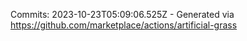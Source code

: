 Commits: 2023-10-23T05:09:06.525Z - Generated via https://github.com/marketplace/actions/artificial-grass
<br>
